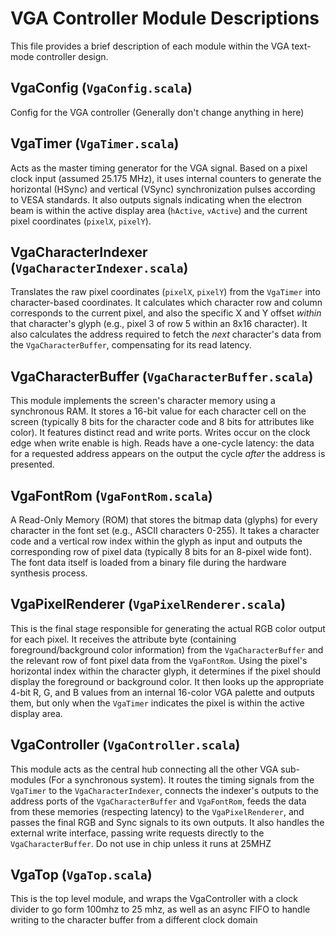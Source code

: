 # VGA Controller Module Descriptions

This file provides a brief description of each module within the VGA text-mode controller design.

## VgaConfig (`VgaConfig.scala`)

Config for the VGA controller (Generally don't change anything in here)

## VgaTimer (`VgaTimer.scala`)

Acts as the master timing generator for the VGA signal. Based on a pixel clock input (assumed 25.175 MHz), it uses internal counters to generate the horizontal (HSync) and vertical (VSync) synchronization pulses according to VESA standards. It also outputs signals indicating when the electron beam is within the active display area (`hActive`, `vActive`) and the current pixel coordinates (`pixelX`, `pixelY`).

## VgaCharacterIndexer (`VgaCharacterIndexer.scala`)

Translates the raw pixel coordinates (`pixelX`, `pixelY`) from the `VgaTimer` into character-based coordinates. It calculates which character row and column corresponds to the current pixel, and also the specific X and Y offset _within_ that character's glyph (e.g., pixel 3 of row 5 within an 8x16 character). It also calculates the address required to fetch the _next_ character's data from the `VgaCharacterBuffer`, compensating for its read latency.

## VgaCharacterBuffer (`VgaCharacterBuffer.scala`)

This module implements the screen's character memory using a synchronous RAM. It stores a 16-bit value for each character cell on the screen (typically 8 bits for the character code and 8 bits for attributes like color). It features distinct read and write ports. Writes occur on the clock edge when write enable is high. Reads have a one-cycle latency: the data for a requested address appears on the output the cycle _after_ the address is presented.

## VgaFontRom (`VgaFontRom.scala`)

A Read-Only Memory (ROM) that stores the bitmap data (glyphs) for every character in the font set (e.g., ASCII characters 0-255). It takes a character code and a vertical row index within the glyph as input and outputs the corresponding row of pixel data (typically 8 bits for an 8-pixel wide font). The font data itself is loaded from a binary file during the hardware synthesis process.

## VgaPixelRenderer (`VgaPixelRenderer.scala`)

This is the final stage responsible for generating the actual RGB color output for each pixel. It receives the attribute byte (containing foreground/background color information) from the `VgaCharacterBuffer` and the relevant row of font pixel data from the `VgaFontRom`. Using the pixel's horizontal index within the character glyph, it determines if the pixel should display the foreground or background color. It then looks up the appropriate 4-bit R, G, and B values from an internal 16-color VGA palette and outputs them, but only when the `VgaTimer` indicates the pixel is within the active display area.

## VgaController (`VgaController.scala`)

This module acts as the central hub connecting all the other VGA sub-modules (For a synchronous system). It routes the timing signals from the `VgaTimer` to the `VgaCharacterIndexer`, connects the indexer's outputs to the address ports of the `VgaCharacterBuffer` and `VgaFontRom`, feeds the data from these memories (respecting latency) to the `VgaPixelRenderer`, and passes the final RGB and Sync signals to its own outputs. It also handles the external write interface, passing write requests directly to the `VgaCharacterBuffer`. Do not use in chip unless it runs at 25MHZ

## VgaTop (`VgaTop.scala`)

This is the top level module, and wraps the VgaController with a clock divider to go form 100mhz to 25 mhz, as well as an async FIFO to handle writing to the character buffer from a different clock domain
